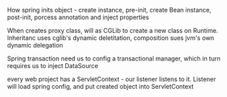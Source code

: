 How spring inits object - create instance, pre-init,  create Bean instance, post-init, porcess annotation and inject properties

When creates proxy class, will as CGLib to create a new class on Runtime. Inheritanc uses cglib's dynamic deletitation, composition sues jvm's own dynamic delegation

Spring transaction need us to config a transactional manager, which in turn requires us to inject DataSource

every web project has a ServletContext - our listener listens to it. Listener will load spring config, and put created object into ServletContext

